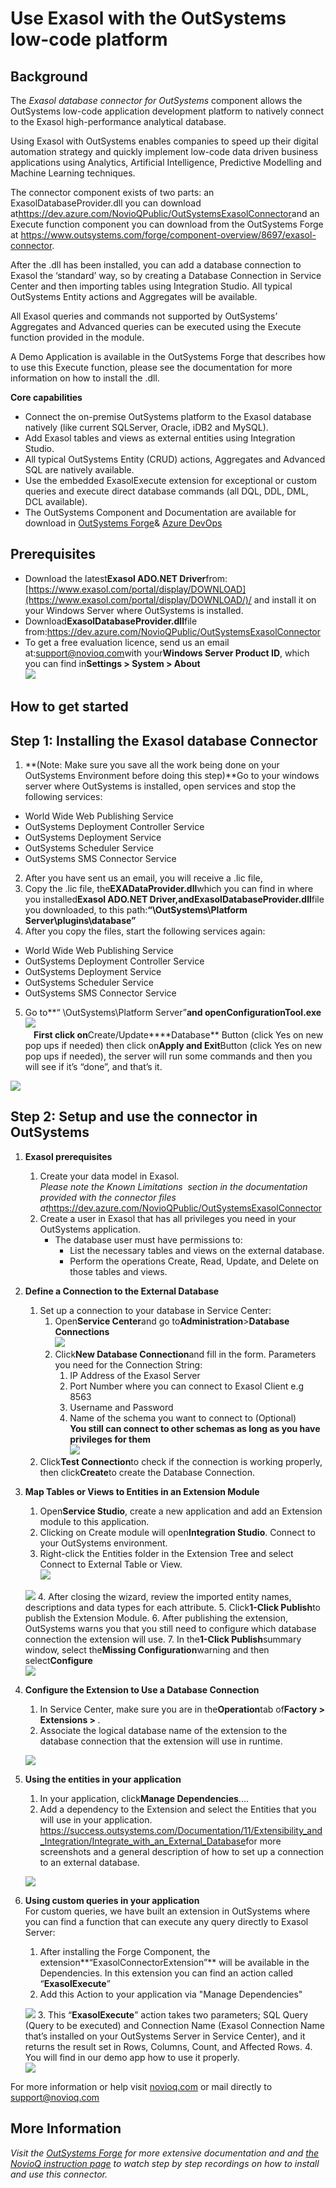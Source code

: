 # Use Exasol with the OutSystems low-code platform 
## Background

The *Exasol database connector for OutSystems* component allows the OutSystems low-code application development platform to natively connect to the Exasol high-performance analytical database.  


Using Exasol with OutSystems enables companies to speed up their digital automation strategy and quickly implement low-code data driven business applications using Analytics, Artificial Intelligence, Predictive Modelling and Machine Learning techniques. 

The connector component exists of two parts: an ExasolDatabaseProvider.dll you can download at<https://dev.azure.com/NovioQPublic/OutSystemsExasolConnector>and an Execute function component you can download from the OutSystems Forge at <https://www.outsystems.com/forge/component-overview/8697/exasol-connector>. 

After the .dll has been installed, you can add a database connection to Exasol the ‘standard’ way, so by creating a Database Connection in Service Center and then importing tables using Integration Studio. All typical OutSystems Entity actions and Aggregates will be available.

All Exasol queries and commands not supported by OutSystems’ Aggregates and Advanced queries can be executed using the Execute function provided in the module. 

A Demo Application is available in the OutSystems Forge that describes how to use this Execute function, please see the documentation for more information on how to install the .dll.

**Core capabilities**

* Connect the on-premise OutSystems platform to the Exasol database natively (like current SQLServer, Oracle, iDB2 and MySQL).
* Add Exasol tables and views as external entities using Integration Studio.
* All typical OutSystems Entity (CRUD) actions, Aggregates and Advanced SQL are natively available.
* Use the embedded ExasolExecute extension for exceptional or custom queries and execute direct database commands (all DQL, DDL, DML, DCL available).
* The OutSystems Component and Documentation are available for download in [OutSystems Forge](https://www.outsystems.com/forge/component-overview/8697/exasol-connector)& [Azure DevOps](https://dev.azure.com/NovioQPublic/OutSystemsExasolConnector)

## Prerequisites

* Download the latest**Exasol ADO.NET Driver**from:[https://www.exasol.com/portal/display/DOWNLOAD](https://www.exasol.com/portal/display/DOWNLOAD/)/ and install it on your Windows Server where OutSystems is installed.
* Download**ExasolDatabaseProvider.dll**file from:<https://dev.azure.com/NovioQPublic/OutSystemsExasolConnector>
* To get a free evaluation licence, send us an email at:[support@novioq.com](mailto:support@novioq.com)with your**Windows Server Product ID**, which you can find in****Settings > System > About****  
![](images/mohamedemam_0-1598946817431.png)

## How to get started

## Step 1: Installing the Exasol database Connector

1. **(Note: Make sure you save all the work being done on your OutSystems Environment before doing this step)**Go to your windows server where OutSystems is installed, open services and stop the following services:  
- World Wide Web Publishing Service  
- OutSystems Deployment Controller Service  
- OutSystems Deployment Service  
- OutSystems Scheduler Service  
- OutSystems SMS Connector Service
2. After you have sent us an email, you will receive a .lic file,
3. Copy the .lic file, the**EXADataProvider.dll**which you can find in where you installed**Exasol ADO.NET Driver,**and**ExasolDatabaseProvider.dll**file you downloaded, to this path:**“\OutSystems\Platform Server\plugins\database”**
4. After you copy the files, start the following services again:  
- World Wide Web Publishing Service  
- OutSystems Deployment Controller Service  
- OutSystems Deployment Service  
- OutSystems Scheduler Service  
- OutSystems SMS Connector Service
5. Go to**“ \OutSystems\Platform Server”**and open****ConfigurationTool.exe****  
![](images/mohamedemam_3-1598946872839.png)  
     First click on**Create/Update****Database** Button (click Yes on new pop ups if needed) then click on**Apply and Exit**Button (click Yes on new pop ups if needed), the server will run some commands and then you will see if it’s “done”, and that’s it.      
  
![](images/mohamedemam_4-1598946942549.png)

## Step 2: Setup and use the connector in OutSystems

1. **Exasol prerequisites**
	1. Create your data model in Exasol.  
	*Please note the Known Limitations  section in the documentation provided with the connector files at*<https://dev.azure.com/NovioQPublic/OutSystemsExasolConnector>
	2. Create a user in Exasol that has all privileges you need in your OutSystems application.
		* The database user must have permissions to:
			+ List the necessary tables and views on the external database.
			+ Perform the operations Create, Read, Update, and Delete on those tables and views.
1. **Define a Connection to the External Database**
	1. Set up a connection to your database in Service Center:
		1. Open**Service Center**and go to**Administration**>******Database Connections******  
		![](images/Service.png)
		2. Click**New Database Connection**and fill in the form. Parameters you need for the Connection String:
			1. IP Address of the Exasol Server
			2. Port Number where you can connect to Exasol Client e.g 8563
			3. Username and Password
			4. Name of the schema you want to connect to (Optional)  
			**You still can connect to other schemas as long as you have privileges for them**  
			![](images/mohamedemam_0-1598947502199.png)
	2. Click**Test Connection**to check if the connection is working properly, then click**Create**to create the Database Connection.
2. **Map Tables or Views to Entities in an Extension Module**
	1. Open**Service Studio**, create a new application and add an Extension module to this application.
	2. Clicking on Create module will open**Integration Studio**. Connect to your OutSystems environment.
	3. Right-click the Entities folder in the Extension Tree and select Connect to External Table or View.  
	![](images/connect-external-db-3.png)  
	  
	![](images/connect-external-db-4.png)
	4. After closing the wizard, review the imported entity names, descriptions and data types for each attribute.
	5. Click**1-Click Publish**to publish the Extension Module.
	6. After publishing the extension, OutSystems warns you that you still need to configure which database connection the extension will use.
	7. In the**1-Click Publish**summary window, select the**Missing Configuration**warning and then select****Configure****  
	![](images/mohamedemam_1-1598947528919.png)
1. **Configure the Extension to Use a Database Connection**
	1. In Service Center, make sure you are in the**Operation**tab of**Factory > Extensions > <your extension name>**.
	2. Associate the logical database name of the extension to the database connection that the extension will use in runtime.  
	  
	![](images/mohamedemam_3-1598947597531.png)
2. **Using the entities in your application**
	1. In your application, click**Manage Dependencies**....
	2. Add a dependency to the Extension and select the Entities that you will use in your application.  
	<https://success.outsystems.com/Documentation/11/Extensibility_and_Integration/Integrate_with_an_External_Database>for more screenshots and a general description of how to set up a connection to an external database.   
	  
	![](images/connect-external-db-7.png)
3. **Using custom queries in your application**  
For custom queries, we have built an extension in OutSystems where you can find a function that can execute any query directly to Exasol Server:
	1. After installing the Forge Component, the extension**“ExasolConnectorExtension”** will be available in the Dependencies. In this extension you can find an action called “**ExasolExecute**”
	2. Add this Action to your application via "Manage Dependencies"  
	  
	![](images/mohamedemam_0-1598947998438.png)
	3. This “**ExasolExecute**” action takes two parameters; SQL Query (Query to be executed) and Connection Name (Exasol Connection Name that’s installed on your OutSystems Server in Service Center), and it returns the result set in Rows, Columns, Count, and Affected Rows.
	4. You will find in our demo app how to use it properly.      
	![](images/mohamedemam_2-1598948012271.png)

For more information or help visit [novioq.com](https://www.novioq.com/outsystems-exasol-connector/) or mail directly to [support@novioq.com](mailto:support@novioq.com) 

## More Information

*Visit the [OutSystems Forge](https://www.outsystems.com/forge/component-overview/8697/exasol-connector) for more extensive documentation and and [the NovioQ instruction page](https://novioq.com/outsystems-exasol-connector/) to watch step by step recordings on how to install and use this connector.*

